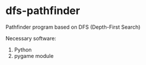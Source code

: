 # dfs-pathfinder
Pathfinder program based on DFS (Depth-First Search)

Necessary software:
1. Python
2. pygame module
